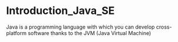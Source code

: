 # Introduction_Java_SE
Java is a programming language with which you can develop cross-platform software thanks to the JVM (Java Virtual Machine)
